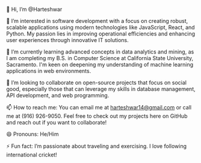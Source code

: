 👋 Hi, I’m @Harteshwar

👀 I’m interested in software development with a focus on creating robust, scalable applications using modern technologies like JavaScript, React, and Python. My passion lies in improving operational efficiencies and enhancing user experiences through innovative IT solutions.

🌱 I’m currently learning advanced concepts in data analytics and mining, as I am completing my B.S. in Computer Science at California State University, Sacramento. I'm keen on deepening my understanding of machine learning applications in web environments.

💞️ I’m looking to collaborate on open-source projects that focus on social good, especially those that can leverage my skills in database management, API development, and web programming.

📫 How to reach me: You can email me at harteshwar14@gmail.com or call me at (916) 926-9050. Feel free to check out my projects here on GitHub and reach out if you want to collaborate!

😄 Pronouns: He/Him

⚡ Fun fact: I’m passionate about traveling and exercising. I love following international cricket!

<!---
Harteshwar/Harteshwar is a ✨ special ✨ repository because its `README.md` (this file) appears on your GitHub profile.
You can click the Preview link to take a look at your changes.
--->
